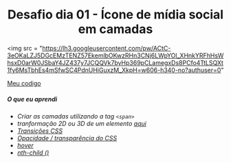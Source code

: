 <h1 align= "center">
  Desafio dia 01 - Ícone de mídia social em camadas <a name="id01"></a>
</h1>

<img src = "https://lh3.googleusercontent.com/pw/ACtC-3eOKaLZJ5DGcEMzTENZ57EkemlbOKwzRHn3CNj6LWpYOl_XHnkYRFhHsWhsxD0arW0JSbaY4JZ437y7JCQQVk7byHp369pCLamegxDs8PCfo4TtLSQXt1fy6MsTbhEs4mSfwSC4PdnUHiGuxzM_XkpH=w606-h340-no?authuser=0"


[Meu codigo](https://github.com/leokattah/30_dias_De_CSS/tree/main/Desafios/Dia1)

##### O que eu aprendi

* *Criar as camadas utilizando a tag `<span>`*
* *tranformação 2D ou 3D de um elemento [aqui](https://www.w3schools.com/cssref/css3_pr_transform.asp)*
* *[Transições CSS](https://www.w3schools.com/css/css3_transitions.asp)*
* *[Opacidade / transparência do CSS](https://www.w3schools.com/css/css_image_transparency.asp)*
* *[hover](https://www.w3schools.com/cssref/sel_hover.asp)*
* *[nth-child ()](https://www.w3schools.com/cssref/sel_nth-child.asp)*

